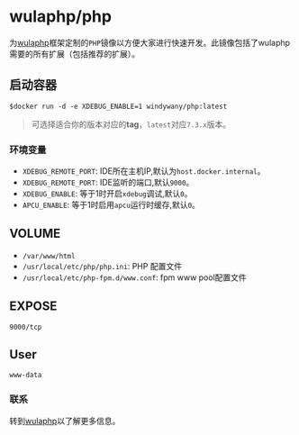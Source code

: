 # wulaphp/php

为[wulaphp](https://www.wulaphp.com)框架定制的`PHP`镜像以方便大家进行快速开发。此镜像包括了wulaphp需要的所有扩展（包括推荐的扩展）。

## 启动容器

`$docker run -d -e XDEBUG_ENABLE=1 windywany/php:latest`

> 可选择适合你的版本对应的**tag**，`latest`对应`7.3.x`版本。

### 环境变量

* `XDEBUG_REMOTE_PORT`: IDE所在主机IP,默认为`host.docker.internal`。
* `XDEBUG_REMOTE_PORT`: IDE监听的端口,默认`9000`。
* `XDEBUG_ENABLE`: 等于1时开启`xdebug`调试,默认`0`。
* `APCU_ENABLE`: 等于1时启用`apcu`运行时缓存,默认`0`。

## VOLUME

* `/var/www/html`
* `/usr/local/etc/php/php.ini`: PHP 配置文件
* `/usr/local/etc/php-fpm.d/www.conf`: fpm www pool配置文件

## EXPOSE

`9000/tcp`

## User

`www-data`

### 联系

转到[wulaphp](https://www.wulaphp.com)以了解更多信息。
